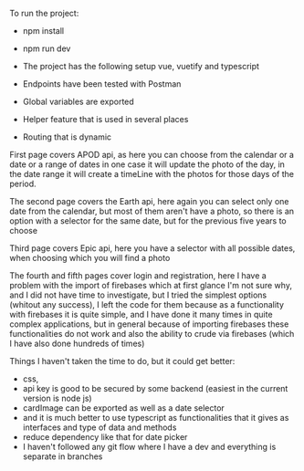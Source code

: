 To run the project:
- npm install
- npm run dev

- The project has the following setup vue, vuetify and typescript
- Endpoints have been tested with Postman
- Global variables are exported
- Helper feature that is used in several places
- Routing that is dynamic

First page covers APOD api,
as here you can choose from the calendar or a date or a range of dates
in one case it will update the photo of the day, in the date range it will create a timeLine with the photos for those days of the period.

The second page covers the Earth api,
here again you can select only one date from the calendar, but most of them aren't have a photo, so there is an option with a selector for the same date,
but for the previous five years to choose

Third page covers Epic api,
here you have a selector with all possible dates, when choosing which you will find a photo

The fourth and fifth pages cover login and registration,
here I have a problem with the import of firebases which at first glance I'm not sure why, and I did not have time to investigate, but I tried the simplest options (whitout any success),
I left the code for them because as a functionality with firebases it is quite simple, and I have done it many times in quite complex applications, but in general because of
importing firebases these functionalities do not work and also the ability to crude via firebases (which I have also done hundreds of times)

Things I haven't taken the time to do, but it could get better:
- css,
- api key is good to be secured by some backend (easiest in the current version is node js)
- cardImage can be exported as well as a date selector
- and it is much better to use typescript as functionalities that it gives as interfaces and type of data and methods
- reduce dependency like that for date picker
- I haven't followed any git flow where I have a dev and everything is separate in branches
